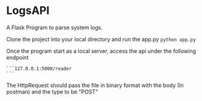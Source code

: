 # LogsAPI

A Flask Program to parse system logs.

Clone the project into your local directory and run the app.py
    ```
    python app.py
    ```

Once the program start as a local server, access the api under the following endpoint

    ```127.0.0.1:5000/reader
    ```
The HttpRequest should pass the file in binary format with the body (In postman) and the type to be "POST"

